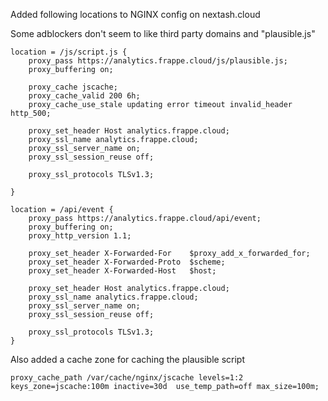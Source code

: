 Added following locations to NGINX config on nextash.cloud

Some adblockers don't seem to like third party domains and "plausible.js"

```
location = /js/script.js {
	proxy_pass https://analytics.frappe.cloud/js/plausible.js;
	proxy_buffering on;

	proxy_cache jscache;
	proxy_cache_valid 200 6h;
	proxy_cache_use_stale updating error timeout invalid_header http_500;

	proxy_set_header Host analytics.frappe.cloud;
	proxy_ssl_name analytics.frappe.cloud;
	proxy_ssl_server_name on;
	proxy_ssl_session_reuse off;

	proxy_ssl_protocols TLSv1.3;

}

location = /api/event {
	proxy_pass https://analytics.frappe.cloud/api/event;
	proxy_buffering on;
	proxy_http_version 1.1;

	proxy_set_header X-Forwarded-For	$proxy_add_x_forwarded_for;
	proxy_set_header X-Forwarded-Proto	$scheme;
	proxy_set_header X-Forwarded-Host	$host;

	proxy_set_header Host analytics.frappe.cloud;
	proxy_ssl_name analytics.frappe.cloud;
	proxy_ssl_server_name on;
	proxy_ssl_session_reuse off;

	proxy_ssl_protocols TLSv1.3;
}
```

Also added a cache zone for caching the plausible script

```
proxy_cache_path /var/cache/nginx/jscache levels=1:2 keys_zone=jscache:100m inactive=30d  use_temp_path=off max_size=100m;
```
